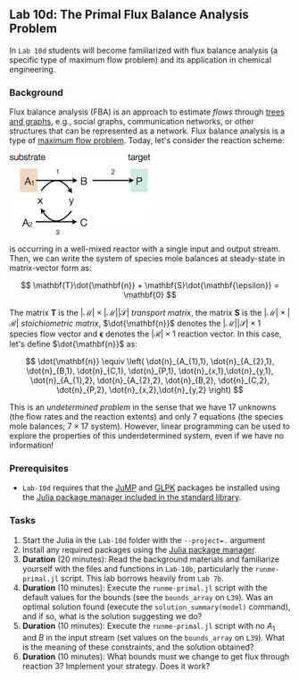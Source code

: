 ## Lab 10d: The Primal Flux Balance Analysis Problem
In `Lab 10d` students will become familiarized with flux balance analysis (a specific type of maximum flow problem) and its application in chemical engineering.

### Background
Flux balance analysis (FBA) is an approach to estimate _flows_ through [trees and graphs](https://varnerlab.github.io/CHEME-1800-Computing-Book/unit-2-data/trees.html#trees), e.g., social graphs, communication networks, or other structures that can be represented as a network. Flux balance analysis is a type of [maximum flow problem](https://en.wikipedia.org/wiki/Maximum_flow_problem).  Today, let's consider the reaction scheme:

![alt text](./figs/Fig-FBA-ToyNetwork.png)

is occurring in a well-mixed reactor with a single input and output stream. Then, we can write the system of species mole balances at steady-state in matrix-vector form as:

$$
\mathbf{T}\dot{\mathbf{n}} + \mathbf{S}\dot{\mathbf{\epsilon}} = \mathbf{0}
$$


The matrix $\mathbf{T}$ is the $|\mathcal{M}| \times |\mathcal{M}||\mathcal{S}|$ _transport matrix_, the matrix $\mathbf{S}$ is the $|\mathcal{M}| \times |\mathcal{R}|$ _stoichiometric matrix_, $\dot{\mathbf{n}}$ denotes the $|\mathcal{M}||\mathcal{S}| \times {1}$ species flow vector and $\mathbf{\epsilon}$ denotes the $|\mathcal{R}| \times {1}$ reaction vector. In this case, let's define $\dot{\mathbf{n}}$ as:

$$
\dot{\mathbf{n}} \equiv
\left(
    \dot{n}_{A_{1},1}, \dot{n}_{A_{2},1}, \dot{n}_{B,1}, \dot{n}_{C,1}, \dot{n}_{P,1}, \dot{n}_{x,1},\dot{n}_{y,1},
    \dot{n}_{A_{1},2}, \dot{n}_{A_{2},2}, \dot{n}_{B,2}, \dot{n}_{C,2}, \dot{n}_{P,2}, \dot{n}_{x,2},\dot{n}_{y,2}
\right)
$$

This is an _undetermined problem_ in the sense that we have 17 unknowns (the flow rates and the reaction extents) and only 7 equations (the species mole balances; $7\times{17}$ system). However, linear programming can be used to explore the properties of this underdetermined system, even if we have no information! 

### Prerequisites
* `Lab-10d` requires that the [JuMP](https://jump.dev/JuMP.jl/stable/) and [GLPK](https://github.com/jump-dev/GLPK.jl) packages be installed using the [Julia package manager included in the standard library](https://docs.julialang.org/en/v1/stdlib/Pkg/).

### Tasks
1. Start the Julia in the `Lab-10d` folder with the `--project=.` argument
1. Install any required packages using the [Julia package manager](https://docs.julialang.org/en/v1/stdlib/Pkg/).
1. __Duration__ (20 minutes): Read the background materials and familiarize yourself with the files and functions in `Lab-10b`, particularly the `runme-primal.jl` script. This lab borrows heavily from `Lab 7b`.
1. __Duration__ (10 minutes): Execute the `runme-primal.jl` script with the default values for the bounds (see the `bounds_array` on `L39`). Was an optimal solution found (execute the `solution_summary(model)` command), and if so, what is the solution suggesting we do?
1. __Duration__ (10 minutes): Execute the `runme-primal.jl` script with no $A_{1}$ and $B$ in the input stream (set values on the `bounds_array` on `L39`). What is the meaning of these constraints, and the solution obtained?
1. __Duration__ (10 minutes): What bounds must we change to get flux through reaction 3? Implement your strategy. Does it work?

